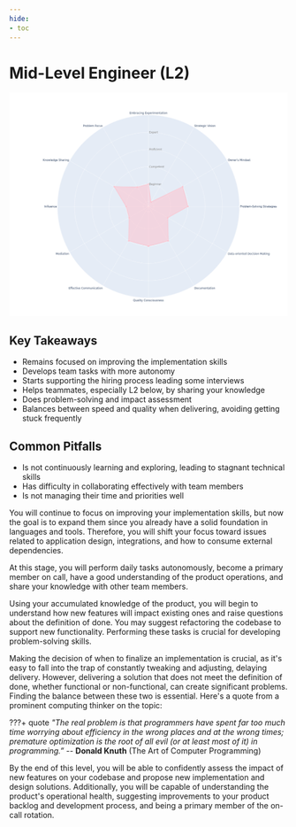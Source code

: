 ```yaml
---
hide:
- toc
---
```

# Mid-Level Engineer (L2)

![Mid-Level Engineer radar chart based on Engineering Competences](assets/l2.png)

## Key Takeaways

* Remains focused on improving the implementation skills
* Develops team tasks with more autonomy
* Starts supporting the hiring process leading some interviews
* Helps teammates, especially L2 below, by sharing your knowledge
* Does problem-solving and impact assessment
* Balances between speed and quality when delivering, avoiding getting stuck frequently

## Common Pitfalls

* Is not continuously learning and exploring, leading to stagnant technical skills
* Has difficulty in collaborating effectively with team members
* Is not managing their time and priorities well

You will continue to focus on improving your implementation skills, but now the goal is to expand them since you already have a solid foundation in languages and tools. Therefore, you will shift your focus toward issues related to application design, integrations, and how to consume external dependencies.

At this stage, you will perform daily tasks autonomously, become a primary member on call, have a good understanding of the product operations, and share your knowledge with other team members.

Using your accumulated knowledge of the product, you will begin to understand how new features will impact existing ones and raise questions about the definition of done. You may suggest refactoring the codebase to support new functionality. Performing these tasks is crucial for developing problem-solving skills.

Making the decision of when to finalize an implementation is crucial, as it's easy to fall into the trap of constantly tweaking and adjusting, delaying delivery. However, delivering a solution that does not meet the definition of done, whether functional or non-functional, can create significant problems. Finding the balance between these two is essential. Here's a quote from a prominent computing thinker on the topic:

???+ quote
    _"The real problem is that programmers have spent far too much time worrying about efficiency in the wrong places and at the wrong times; premature optimization is the root of all evil (or at least most of it) in programming.”_
    -- __Donald Knuth__ (The Art of Computer Programming)

By the end of this level, you will be able to confidently assess the impact of new features on your codebase and propose new implementation and design solutions. Additionally, you will be capable of understanding the product's operational health, suggesting improvements to your product backlog and development process, and being a primary member of the on-call rotation.
